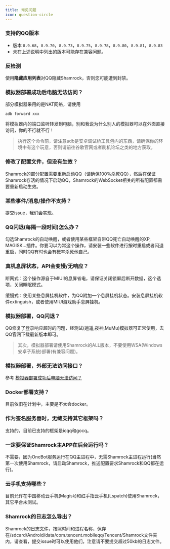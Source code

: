 ```yaml
---
title: 常见问题
icon: question-circle
---
```


### 支持的QQ版本

- 版本 `8.9.68`，`8.9.70`，`8.9.73`，`8.9.75`，`8.9.78`，`8.9.80`，`8.9.81`，`8.9.83`
- 未在上述说明中列出的版本可能存在兼容问题。

### 反检测

使用**隐藏应用列表**对QQ隐藏Shamrock，否则您可能遭到封禁。

### 模拟器部署成功后电脑无法访问？
部分模拟器采用的是NAT网络，请使用
```shell
adb forward xxx
```
将模拟器内的端口监听转发到电脑，别和我说为什么别人的模拟器可以在外面直接访问，你的不行就不行！

> 执行这个命令前，请注意adb是安卓调试桥工具包内的东西，请确保你的环境中有这个玩意，否则请前往谷歌官网或者刷机论坛之类的地方获取。

### 修改了配置文件，但没有生效？
Shamrock的部分配置需要重新启动QQ（请确保100%杀死QQ），然后在保证Shamrock存活的情况下启动QQ，Shamrock的WebSocket相关的所有配置都需要重新启动生效。

### 某些事件/消息/操作不支持？

提交issue，我们会实现。

### QQ闪退(每隔一段时间)怎么办？

勾选Shamrock的自动唤醒，或者使用某些框架自带QQ死亡自动唤醒的XP, MAGISK...插件。你要习以为常这个操作，请安装一些软件进行按时重启或者闪退重启，同时QQ有时也会有概率杀死他自己。

### 真机息屏状态，API会变慢/无响应？

断网式：这个操作源自于MIUI的息屏省电，请保证关闭锁屏后断开数据，这个选项，关闭睡眠模式。

缓慢式：使用某些息屏挂机软件，为QQ附加一个息屏挂机状态。安装息屏挂机软件extinguish，或者使用MIUI游戏助手息屏挂机。

### 模拟器部署，QQ闪退？

QQ修复了登录响应超时的问题，经测试(逍遥,夜神,MuMu)模拟器可正常使用，去QQ官网下载最新版本即可。

> 其次，模拟器部署请使用Shamrock的ALL版本，不要使用WSA(Windows安卓子系统)部署(有兼容问题)。

### 模拟器部署，外部无法访问接口？

参考 [模拟器部署成功后电脑无法访问？](#模拟器部署成功后电脑无法访问)

### Docker部署支持？

目前依旧在计划中，主要是不太会docker。

### 作为签名服务器时，无缝支持其它框架吗？

支持的，目前已支持的框架是icqq和gocq。

### 一定要保证Shamrock主APP在后台运行吗？

不需要，因为OneBot服务运行在QQ主进程中，无需Shamrock主进程运行(当然第一次使用Shamrock，请启动Shamrock，推送配置要求Shamrock和QQ都在运行)。

### 云手机支持哪些？

目前允许在中国移动云手机(Magisk)和红手指云手机(Lspatch)使用Shamrock，其它平台未测试。

### Shamrock的日志怎么导出？
Shamrock的日志文件，按照时间和进程名称，保存在/sdcard/Android/data/com.tencent.mobileqq/Tencent/Shamrock文件夹内，请查看，提交issue时可以使用他们，注意请不要提交超过50kb的日志文件。


